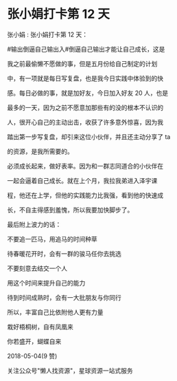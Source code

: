 # 张小娟打卡第 12 天

张小娟 : 张小娟打卡第 12 天：

#输出倒逼自己输出入#倒逼自己输出才能让自己成长，这是

我之前最偷懒不愿做的事，但是五月份给自己制定的计划

中，有一项就是每日写复盘，也是我今日实践中体验到的快

感。每日必做的事，就是加好友，今日加入好友 20 人，也是

最多的一天，因为之前不愿意加那些有的没的根本不认识的

人，很开心自己的主动出击，收获了许多意外惊喜，因为我

踏出第一步写复盘，却引来这位小伙伴，并且还主动分享了 ta

的资源，是我所需要的。

必须成长起来，做好表率。因为和一群志同道合的小伙伴在

一起会逼着自己成长。就在上个月，我拉我弟进入泽宇课

程，他还在上学，但他的实践能力比我强，看到他的快速成

长，不自主得感到羞愧，所以我要加快脚步了。

最后附上波力的话：

不要追一匹马，用追马的时间种草

待春暖花开时，会有一群的骏马任你去挑选

不要刻意去结交一个人

用这个时间来提升自己的能力

待到时间成熟时，会有一大批朋友与你同行

所以，丰富自己比依附他人更有力量

栽好梧桐树，自有凤凰来

你若盛开，蝴蝶自来

2018-05-04(9 赞)

关注公众号"懒人找资源"，星球资源一站式服务
